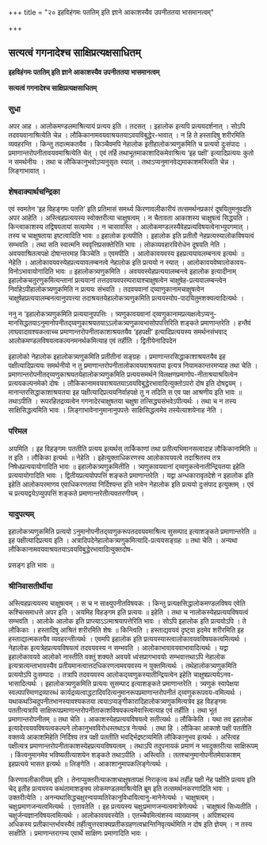 +++
title = "२० इहविहंगमः पततिम् इति ज्ञाने आकाशस्यैव उपनीततया भासमानत्वम्"

+++


## सत्यत्वं गगनादेश्च साक्षिप्रत्यक्षसाधितम्

**इहविहंगमः पततिम् इति ज्ञाने आकाशस्यैव उपनीततया भासमानत्वम्**

**सत्यत्वं गगनादेश्च साक्षिप्रत्यक्षसाधितम्**

### **सुधा**

अपर आह । आलोकमण्डलमाश्रित्यायं प्रत्यय इति । तदसत् । इहालोक इत्यपि प्रत्ययदर्शनात् । सोऽपि तदवयवानाश्रित्येति चेन्न । लौकिकानामवयवाश्रयतयाऽवयविबुद्धेर-भावात् । न हि ते हस्तादिषु शरीरमिति व्यवहरन्ति । किन्तु तदात्मकतयैव । किञ्चैवमपि नेहालोक इतीहालोकत्र्यणुकमिति च प्रत्ययो दुःसंपादः । प्रमाणान्तरोपनीतावयवमाश्रित्येति चेत् । एवं तर्हि तथाभूतमाकाशादिकमेवाश्रित्य ‘इह पक्षी’ इत्यादिप्रत्ययः कुतो न समर्थनीयः । तथा च लौकिकानुभवोऽप्यनुसृतः स्यात् । तथाऽप्यनुमानवेद्यमाकाशमस्त्विति चेन्न । लिङ्गाभावात् ।

### **शेषवाक्यार्थचन्द्रिका**

एवं स्वमतेन ‘इह विहङ्गमः पतति’ इति प्रतिमासं समर्थ्य किरणावलीकारीयं तत्समर्थनप्रकारं दूषयितुमनुवदति अपर आहेति । अस्त्विहप्रत्ययस्य स्वोक्तरीत्या चाक्षुषत्वम् । न चैतावता आकाशस्य चाक्षुषत्वं सिद्ध्यति । किन्त्वाकाशस्य तद्विषयतायां सत्यामेव । न चासावस्ति । आलोकमण्डलस्यैवेहप्रत्यविषयत्वेनाभ्युपगमात् । तस्य च चाक्षुषताया इष्टत्वादिति भावः ॥ इहालोक इत्यपीति । इहालोक इति प्रतीतौ नेहप्रत्यस्यालोकविषयत्वं सम्भवति । तथा सति स्वात्मनि स्ववृत्तिप्रसक्तेरिति भावः । लोकव्यवहारविरोधेन दूषयति नेति । अवयवाश्रितत्वपक्षे दोषान्तरमाह किञ्चेति ॥ एवमपीति । आलोकावयवस्य इहप्रत्ययावलम्बनत्व इत्यर्थः ॥ नेहेति । आलोकावयवस्येहप्रत्ययावलम्बनत्वे नेहालोक इति प्रत्ययो न स्यात् । आलोकावयवेष्वालोकावय-विनोऽभावायोगादिति भावः ॥ इहालोकत्र्यणुकमिति । अवयवस्येहप्रत्ययालम्बन्त्वे इहालोक इत्यादीनाम् इहालोकचतुरणुकमित्यन्तानां प्रत्ययानां तत्तदवयवपरम्परायाश्चाक्षुषत्वेन चाक्षुषेह-प्रत्ययालम्बन्त्वेन निर्वाहेऽपीहालोकत्र्यणुकमिति न प्रत्ययः संभवति । तदवयवानां द्य्वाणुकानामचाक्षुषत्वेन चाक्षुषेहप्रत्ययालम्बनत्वानुपपत्त्या तदाश्रयतयेहालोकत्र्यणुकमिति प्रत्ययस्योप-पादयितुमशक्यत्वादित्यर्थः ।

ननु न ‘इहालोकत्र्यणुकमिति प्रत्ययानुपपत्तिः । त्र्यणुकावयवानां द्य्वणुकानामप्रत्यक्षत्वेऽप्यनु-मानसिद्धतयाऽनुमानोपनीतद्य्वणुकाश्रयतयाऽऽलोकत्र्यणुकावभासोपपत्तिरिति शङ्कते प्रमाणान्तरेति । हन्तैवं लाघवादावश्यकत्वाच्च प्रमाणान्तरोपनीताकाशाश्रयतयैव ‘इहपक्षी’ इत्यादिप्रत्ययस्य समर्थनसंभवाद् आलोकमण्डलविषयत्वकल्पनमनर्थकमित्याह एवं तर्हीति । द्वितीयेनादिपदेन

इहालोको नेहालोक इहालोकत्र्यणुकमिति प्रतीतीनां सङ्ग्रहः । प्रमाणान्तरसिद्धाकाशाश्रयतयैव इह पक्षीत्यादिप्रत्ययः समर्थनीयो न तु प्रमाणान्तरोपनीतालोकावयवाश्रयतया इत्यत्र नियामकान्तरमप्याह तथा चेति । प्रमाणान्तरोपनीतद्य्वणुकाश्रयतयेहालोकत्र्यणुकमिति प्रत्ययसमर्थने विलक्षणप्रमाणोप-नीताश्रयाश्रयित्वेन प्रत्ययकल्पनमेको दोषः । लौकिकानामवयवाश्रयतयाऽवयविबुद्धेरभावादित्युक्तोऽपरो दोष इति दोषद्वयम् । मानान्तरसिद्धाकाशाश्रयतया इह पक्षीत्यादिप्रत्ययनिर्वाहपक्षे तु न तदिति स एव पक्ष आश्रणीय इति भावः ॥ तथाऽपीति । रूपरहितद्रव्यत्वेन गगनादेरचाक्षुषतया चक्षुषा तत्सिद्ध्यसंभवेऽपीत्यर्थः । तथा च न तस्य साक्षिसिद्धत्वमिति भावः । लिङ्गाभावेनानुमानानुपपत्तेः साक्षिसिद्धत्वमेव तस्येत्याशयेनाह नेति ।

### **परिमल**

अयमिति । इह विहङ्गमः पततीति प्रत्यय इत्यर्थस् तार्किकाणां तथा प्रतीत्यभिमानसत्वादाह लौकिकानामिति ॥ त इति । लौकिका इत्यर्थः ॥ नेहेति । इहेत्युक्ताधिकरणस्य आलोकावयवत्वे तदाश्रितस्य तत्र निषेधप्रत्ययायोगादिति भावः ॥ इहालोकत्र्यणुकमितीति । त्र्यणुकावयवानां द्य्वणुकत्वेनातीन्द्रियतया इहेति प्रत्ययायोगादिति भावः । द्वितीयप्रत्ययोपपत्तिं शङ्कते प्रमाणान्तरेति । यद्वा अन्धकारावृतदेशे न इहालोक इति इहेति आलोकपरमाणव एवाधिकरणतया निर्दिश्यन्त इति भावेन नेहालोक इति प्रत्ययो दुःसंपाद इत्युक्तम् । एवं च प्रत्ययद्वयेऽप्युपपत्तिं शङ्कते प्रमाणान्तरेतीत्यवतरणीयम् ।

### **यादुपत्यम्**

इहालोकत्र्यणुकमिति प्रत्ययो ऽनुमानोपनीतद्य्वणुकरूपतदवयवमाश्रित्य सुसम्पाद इत्याशङ्कते प्रमाणान्तरेति ॥ इह पक्षीत्यादिप्रत्यय इति । अत्रादिपदेनेहालोकत्र्यणुकमित्यादि-प्रत्ययसङ्ग्रहः ॥ तथा चेति । अन्यथा लौकिकानामवयवाश्रयतयाऽवयविबुद्धेरभावादित्युक्तदोष-

प्रसङ्ग इति भावः ॥

### **श्रीनिवासतीर्थीया**

अस्त्विहप्रत्ययस्य चाक्षुषत्वम् । स च न साक्ष्युपनीतविषयकः । किन्तु प्रत्यक्षसिद्धालोकमण्डलविषय एवेति कश्चित्समाधत्ते अपर इति । अयमिह विहङ्गम इति प्रत्ययः ॥ इहेति । तथा च नालोकस्येहप्रत्ययविषयत्वं सम्भवति । आलोके आलोक इति प्राप्त्याऽऽत्माश्रयापत्तेरिति भावः । सोऽपि इहालोक इति प्रत्ययोऽपि । ते लौकिकाः । हस्तादिषु आश्रितं शरीरमिति शेषः ॥ किन्त्विति । हस्ताद्यवयवं दृष्ट्वा इदमेव शरीरमिति इह हस्ताद्यात्मकतयैव व्यवहरन्तीत्यर्थः । एवमपि इहालोक इति प्रत्ययस्यास्त्वालोकावयवविषयकत्वमित्यर्थः । नेहालोक इत्यत्रेहप्रत्ययविषयत्वं तदवयवस्य न सम्भवति । आलोकाभावावयवाभावादित्यर्थः । यद्वा इहालोकावयवे आलोको नास्तीति वक्तुं शक्यते अवयवे ध्वंसप्रागभावयोः सम्भवात्तथाऽपि नेहालोक इत्यत्रात्यन्ताभावस्यैव प्रतीयमानत्वात्तदधिकरणत्वमवयवस्य न युक्तमित्यर्थः । तथेहालोकत्र्यणुकमिति प्रत्ययोऽपि दुःसम्पादः । तत्रापि तदवयवस्य आलोकद्य्वणुकस्यातीन्द्रियत्वेन इहेति चाक्षुषप्रत्ययेऽनव-भासादित्यर्थः । इहालोकत्र्यणुकमिति प्रत्ययः सुसम्पाद इत्याशङ्कते प्रमाणान्तरेति । त्र्यणुकं स्वापेक्षया स्वल्पपरिमाणद्रव्यारब्धं कार्यद्रव्यत्वाद्धटादिवदित्यनुमानरूपप्रमाणान्तरोपनीतं द्य्वणुकरूपवय-वमित्यर्थः । यथाकथञ्चिदुपनीतभानस्यावश्यकतया त्वयाऽप्यङ्गीकारादिहालोकत्र्यणुकमित्यत्रेव इह विहङ्गमः पततीत्यत्रापि साक्षिरूपप्रमाणान्तरोपनीताकाशविषयकत्वमेवास्त्वित्याह एवं तर्हीति । तथा भूतं प्रमाणान्तरोपनीतम् ॥ तथा चेति । आकाशस्येहप्रत्ययविषयत्वे सतीत्यर्थः ॥ लौकिकेति । यथा तव इहालोक इत्यादेरवयवविषयत्वकल्पने लोकानुभवविरोधस्तथाऽत्र नेत्यर्थः । तथा हि । लौकिका आकाशे पक्षी पततीति वक्तव्ये आकाशमिहेति निर्दिश्य तत्र पक्षी पततीति भवर्द्भिद्रष्टव्यमिति लौकिकानुभव इत्यर्थः । अस्त्विह पक्षीत्यत्र प्रमाणान्तरोपनीताकाशस्येहप्रत्ययविषयत्वम् । तथाऽपि तदुपनायकं प्रमाणं न भवदुक्तरीत्या साक्षिरूपम् । किंत्वनुमानमेव भविष्यतीत्याशयेन शङ्कते तथाऽपीति । अस्त्विति । ततश्चानुमानोपनीतमेवाकाशम् इहप्रत्यये भासत इत्यर्थः ॥ लिङ्गेति । आकाशानुमापकलिङ्गेत्यर्थः ।

किरणावलीकारीयम् इति । तेनाप्युक्तरीत्याकाशचाक्षुषतापक्षं निराकृत्य कथं तर्हीह पक्षी नेह पक्षीति प्रत्यय इति चेद् इतीह प्रत्ययस्य कथंतामाशङ्क्य लोकमण्डलमाश्रित्येति ब्रूम इति तत्समर्थनकरणादिति भावः । उक्तरीत्येति । अनन्यथासिद्धचक्षुरन्वयव्यतिरेकानुविधायित्वानु-मानेनेत्यर्थः । चाक्षुषत्वम् । चक्षुःप्रमाणजन्यत्वमित्यर्थः । एतावतेति । इह प्रत्ययस्य चक्षुःप्रमाणजन्यत्वमात्रेणेत्यर्थः । चाक्षुषत्वं सिध्यतीति । चक्षुर्जन्यज्ञानविषयत्वमित्यर्थः । आलोकावयवस्येति । एतच्चैवमित्यंशस्य व्याख्यानम् । अपिशब्दस्य अधिकस्य प्रतीकान्तर्भावस्यैवं तर्हीत्युत्तरवाक्यप्रतीकग्रहणत्वभ्रान्तिनिवृत्यर्थमिति न दोष इति ज्ञेयम् । न तस्य साक्षीति । प्रमाणान्तरागम्य एवार्थे साक्षिणः प्रमाणादिति भावः ।





